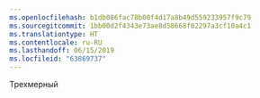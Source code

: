 ```yaml
---
ms.openlocfilehash: b1db086fac78b00f4d17a8b49d559233957f9c79
ms.sourcegitcommit: 1bb00d2f4343e73ae8d58668f02297a3cf10a4c1
ms.translationtype: HT
ms.contentlocale: ru-RU
ms.lasthandoff: 06/15/2019
ms.locfileid: "63869737"
---
```

Трехмерный